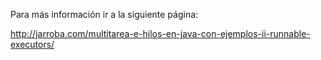 Para más información ir a la siguiente página:

http://jarroba.com/multitarea-e-hilos-en-java-con-ejemplos-ii-runnable-executors/
